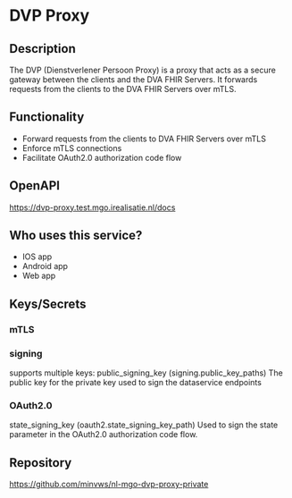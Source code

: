 # DVP Proxy

## Description
The DVP (Dienstverlener Persoon Proxy) is a proxy that acts as a secure gateway between the clients and the DVA FHIR Servers. It forwards requests from the clients to the DVA FHIR Servers over mTLS.

## Functionality
- Forward requests from the clients to DVA FHIR Servers over mTLS 
- Enforce mTLS connections
- Facilitate OAuth2.0 authorization code flow

## OpenAPI
https://dvp-proxy.test.mgo.irealisatie.nl/docs

## Who uses this service?
- IOS app
- Android app
- Web app

## Keys/Secrets

### mTLS

### signing
supports multiple keys:
    public_signing_key (signing.public_key_paths)
    The public key for the private key used to sign the dataservice endpoints
    
### OAuth2.0
state_signing_key (oauth2.state_signing_key_path)
Used to sign the state parameter in the OAuth2.0 authorization code flow.

## Repository 
https://github.com/minvws/nl-mgo-dvp-proxy-private
